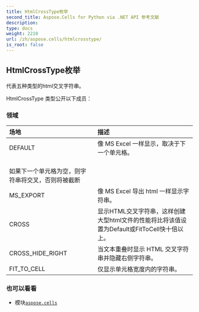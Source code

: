 ```yaml
---
title: HtmlCrossType枚举
second_title: Aspose.Cells for Python via .NET API 参考文献
description:
type: docs
weight: 2210
url: /zh/aspose.cells/htmlcrosstype/
is_root: false
---
```

## HtmlCrossType枚举
代表五种类型的html交叉字符串。



HtmlCrossType 类型公开以下成员：

### 领域
|场地|描述|
| :- | :- |
| DEFAULT |像 MS Excel 一样显示，取决于下一个单元格。<br/>如果下一个单元格为空，则字符串将交叉，否则将被截断|
| MS_EXPORT |像 MS Excel 导出 html 一样显示字符串。|
| CROSS |显示HTML交叉字符串，这样创建大型html文件的性能将比将该值设置为Default或FitToCell快十倍以上。|
| CROSS_HIDE_RIGHT |当文本重叠时显示 HTML 交叉字符串并隐藏右侧字符串。|
| FIT_TO_CELL |仅显示单元格宽度内的字符串。|



### 也可以看看
* 模块[`aspose.cells`](..)
